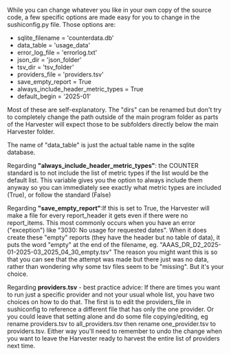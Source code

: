 While you can change whatever you like in your own copy of the source code, a few specific options are made easy for you to change in the sushiconfig.py file.
Those options are:

- sqlite_filename = 'counterdata.db'
- data_table = 'usage_data'
- error_log_file = 'errorlog.txt'
- json_dir = 'json_folder'
- tsv_dir = 'tsv_folder'
- providers_file = 'providers.tsv'
- save_empty_report = True
- always_include_header_metric_types = True
- default_begin = '2025-01'

Most of these are self-explanatory.
The "dirs" can be renamed but don't try to completely change the path outside of the main program folder as parts of the 
Harvester will expect those to be subfolders directly below the main Harvester folder.

The name of "data_table" is just the actual table name in the sqlite database.

Regarding **"always_include_header_metric_types"**:
the COUNTER standard is to not include the list of metric types if the list would be the default list.  This variable gives you the option to always include them anyway so you can immediately see exactly what metric types are included
(True), or follow the standard (False)

Regarding **"save_empty_report"**:If this is set to True, the Harvester will make a file for every report_header it gets even if there were no report_items. 
This most commonly occurs when you have an error ("exception") like "3030: No usage for requested dates".
When it does create these "empty" reports (they have the header but no table of data), it puts the word "empty" at the end of the filename, eg. "AAAS_DR_D2_2025-01-2025-03_2025_04_30_empty.tsv"
The reason you might want this is so that you can see that the attempt was made but there just was no data, rather than wondering why some tsv files seem to be "missing". But it's your choice.

Regarding **providers.tsv** - best practice advice:
If there are times you want to run just a specific provider and not your usual whole list, you have two choices on how to do that. The first is to edit the providers_file in sushiconfig to reference a different file that has only
the one provider. Or you could leave that setting alone and do some file copying/editing, eg rename providers.tsv to all_providers.tsv then rename one_provider.tsv to providers.tsv. Either way you'll need to remember to undo the change
when you want to leave the Harvester ready to harvest the entire list of providers next time.
